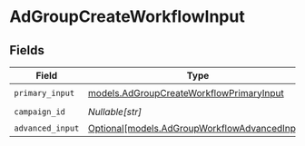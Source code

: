 # AdGroupCreateWorkflowInput


## Fields

| Field                                                                                      | Type                                                                                       | Required                                                                                   | Description                                                                                |
| ------------------------------------------------------------------------------------------ | ------------------------------------------------------------------------------------------ | ------------------------------------------------------------------------------------------ | ------------------------------------------------------------------------------------------ |
| `primary_input`                                                                            | [models.AdGroupCreateWorkflowPrimaryInput](../models/adgroupcreateworkflowprimaryinput.md) | :heavy_check_mark:                                                                         | N/A                                                                                        |
| `campaign_id`                                                                              | *Nullable[str]*                                                                            | :heavy_check_mark:                                                                         | N/A                                                                                        |
| `advanced_input`                                                                           | [Optional[models.AdGroupWorkflowAdvancedInput]](../models/adgroupworkflowadvancedinput.md) | :heavy_minus_sign:                                                                         | N/A                                                                                        |